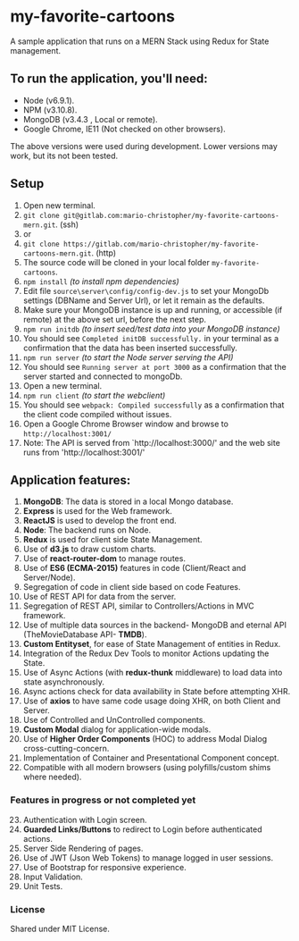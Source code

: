 # my-favorite-cartoons
A sample application that runs on a MERN Stack using Redux for State management.

## To run the application, you'll need:
* Node      (v6.9.1).
* NPM       (v3.10.8).
* MongoDB   (v3.4.3 , Local or remote).
* Google Chrome, IE11   (Not checked on other browsers).

The above versions were used during development. Lower versions may work, but its not been tested.

## Setup
1.    Open new terminal.
2.    `git clone git@gitlab.com:mario-christopher/my-favorite-cartoons-mern.git`.       (ssh)
3.    or
4.    `git clone https://gitlab.com/mario-christopher/my-favorite-cartoons-mern.git`.   (http)
5.    The source code will be cloned in your local folder `my-favorite-cartoons`.
6.    `npm install`   _(to install npm dependencies)_
7.    Edit file `source\server\config/config-dev.js` to set your MongoDb settings (DBName and Server Url), or let it remain as the defaults.
8.    Make sure your MongoDB instance is up and running, or accessible (if remote) at the above set url, before the next step.
9.    `npm run initdb` _(to insert seed/test data into your MongoDB instance)_
10.   You should see `Completed initDB successfully.` in your terminal as a confirmation that the data has been inserted successfully.
11.   `npm run server`    _(to start the Node server serving the API)_
12.   You should see `Running server at port 3000` as a confirmation that the server started and connected to mongoDb.
13.   Open a new terminal.
14.   `npm run client`   _(to start the webclient)_
15.   You should see `webpack: Compiled successfully` as a confirmation that the client code compiled without issues.
16.   Open a Google Chrome Browser window and browse to `http://localhost:3001/`
17.   Note: The API is served from `http://localhost:3000/' and the web site runs from 'http://localhost:3001/' 

##  Application features:

1.  **MongoDB**: The data is stored in a local Mongo database.
2.  **Express** is used for the Web framework.
3.  **ReactJS** is used to develop the front end.
4.  **Node**: The backend runs on Node.
5.  **Redux** is used for client side State Management.
6.  Use of **d3.js** to draw custom charts.
7.  Use of **react-router-dom** to manage routes.
8.  Use of **ES6 (ECMA-2015)** features in code (Client/React and Server/Node).
9.  Segregation of code in client side based on code Features.
10. Use of REST API for data from the server.
11. Segregation of REST API, similar to Controllers/Actions in MVC framework.
12. Use of multiple data sources in the backend- MongoDB and eternal API (TheMovieDatabase API- **TMDB**).
13. **Custom Entityset**, for ease of State Management of entities in Redux.
14. Integration of the Redux Dev Tools to monitor Actions updating the State.
15. Use of Async Actions (with **redux-thunk** middleware) to load data into state asynchronously.
16. Async actions check for data availability in State before attempting XHR.
17. Use of **axios** to have same code usage doing XHR, on both Client and Server.
18. Use of Controlled and UnControlled components.
19. **Custom Modal** dialog for application-wide modals.
20. Use of **Higher Order Components** (HOC) to address Modal Dialog cross-cutting-concern.
21. Implementation of Container and Presentational Component concept.
22. Compatible with all modern browsers (using polyfills/custom shims where needed).

###  Features in progress or not completed yet

23. Authentication with Login screen.
24. **Guarded Links/Buttons** to redirect to Login before authenticated actions.
25. Server Side Rendering of pages.
26. Use of JWT (Json Web Tokens) to manage logged in user sessions.
27. Use of Bootstrap for responsive experience.
28. Input Validation.
29. Unit Tests.

###   License

Shared under MIT License.